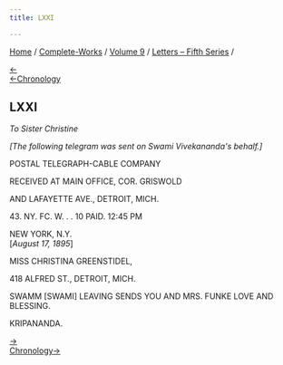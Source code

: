 ```yaml
---
title: LXXI

---
```

<div>

[Home](../../../index.htm) / [Complete-Works](../../complete_works.htm)
/ [Volume 9](../volume_9_contents.htm) / [Letters – Fifth
Series](letters_fifth_series_contents.htm) /

[←](070_mother.htm)  
[←Chronology](070_mother.htm)

## LXXI

*To Sister Christine*

*\[The following telegram was sent on Swami Vivekananda's behalf.\]*

POSTAL TELEGRAPH-CABLE COMPANY

RECEIVED AT MAIN OFFICE, COR. GRISWOLD

AND LAFAYETTE AVE., DETROIT, MICH.

43\. NY. FC. W. . . 10 PAID. 12:45 PM

NEW YORK, N.Y.  
\[*August 17, 1895*\]

MISS CHRISTINA GREENSTIDEL,

418 ALFRED ST., DETROIT, MICH.

SWAMM \[SWAMI\] LEAVING SENDS YOU AND MRS. FUNKE LOVE AND BLESSING.

KRIPANANDA.

[→](072_mckindley.htm)  
[Chronology→](../../volume_5/epistles_first_series/049_alasinga.htm)

</div>
